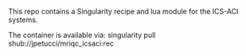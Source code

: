 This repo contains a Singularity recipe and lua module for the ICS-ACI systems.

The container is available via: singularity pull shub://jpetucci/mriqc_icsaci:rec
